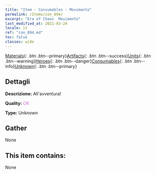 ```yaml
---
title: "Item - Consumables - Movimento"
permalink: /Items/con_894/
excerpt: "Era of Chaos  Movimento"
last_modified_at: 2021-03-24
locale: it
ref: "con_894.md"
toc: false
classes: wide
---
```

 [Materials](/it/Items/){: .btn .btn--primary}[Artifacts](/it/Items/Artifacts/){: .btn .btn--success}[Units](/it/Items/Units/){: .btn .btn--warning}[Heroes](/it/Items/Heroes/){: .btn .btn--danger}[Consumables](/it/Items/Consumables/){: .btn .btn--info}[Unknown](/it/Items/Unknown/){: .btn .btn--primary}

## Dettagli
 **Descrizione:** All'avventura!

 **Quality:** <span style="color: #DA70D6">OK</span>

 **Type:** Unknown

## Gather

  None

## This item contains:

  None

